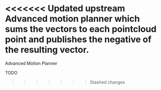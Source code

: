<<<<<<< Updated upstream
Advanced motion planner which sums the vectors to each pointcloud point and
publishes the negative of the resulting vector.
=======
Advanced Motion Planner

TODO
>>>>>>> Stashed changes
